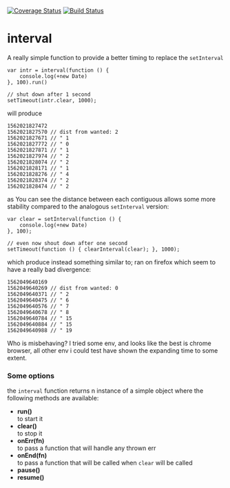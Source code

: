 [![Coverage Status](https://coveralls.io/repos/github/fedeghe/interval/badge.svg?branch=master)](https://coveralls.io/github/fedeghe/interval?branch=master)
[![Build Status](https://travis-ci.org/fedeghe/interval.svg?branch=master)](https://travis-ci.org/fedeghe/interval)
# interval

A really simple function to provide a better timing to replace the `setInterval`

```
var intr = interval(function () {
    console.log(+new Date)
}, 100).run()

// shut down after 1 second
setTimeout(intr.clear, 1000);
```

will produce

```
1562021827472
1562021827570 // dist from wanted: 2
1562021827671 // " 1
1562021827772 // " 0
1562021827871 // " 1 
1562021827974 // " 2
1562021828074 // " 2
1562021828171 // " 1
1562021828276 // " 4
1562021828374 // " 2
1562021828474 // " 2
```
as You can see the distance between each contiguous allows some more stability compared to the analogous `setInterval` version:

```
var clear = setInterval(function () {
    console.log(+new Date)
}, 100);

// even now shout down after one second
setTimeout(function () { clearInterval(clear); }, 1000);
```
which produce instead something similar to; ran on firefox which seem to have a really bad divergence:
```
1562049640169
1562049640269 // dist from wanted: 0
1562049640371 // " 2
1562049640475 // " 6
1562049640576 // " 7
1562049640678 // " 8
1562049640784 // " 15
1562049640884 // " 15
1562049640988 // " 19
```
Who is misbehaving?
I tried some env, and looks like the best is chrome browser, all other env i could test have shown the expanding time to some extent.

### Some options
the `interval` function returns n instance of a simple object where the following methods are available:
- **run()**  
    to start it
- **clear()**  
    to stop it
- **onErr(fn)**  
    to pass a function that will handle any thrown err
- **onEnd(fn)**  
    to pass a function that will be called when `clear` will be called  
- **pause()**
- **resume()**


